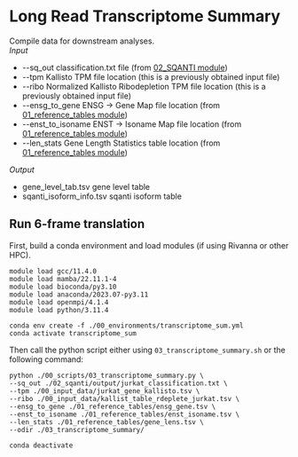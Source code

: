 # Long Read Transcriptome Summary <br />
Compile data for downstream analyses. <br />
_Input_
- --sq_out	classification.txt file (from [02_SQANTI module](https://github.com/efwatts/LRP_Troubleshooting/tree/main/02_SQANTI))
- --tpm	Kallisto TPM file location	(this is a previously obtained input file)
- --ribo	Normalized Kallisto Ribodepletion TPM file location	 (this is a previously obtained input file)
- --ensg_to_gene	ENSG -> Gene Map file location (from [01_reference_tables module](https://github.com/efwatts/LRP_Troubleshooting/tree/main/01_reference_tables))
- --enst_to_isoname	ENST -> Isoname Map file location	(from [01_reference_tables module](https://github.com/efwatts/LRP_Troubleshooting/tree/main/01_reference_tables))
- --len_stats	Gene Length Statistics table location (from [01_reference_tables module](https://github.com/efwatts/LRP_Troubleshooting/tree/main/01_reference_tables))

_Output_
- gene_level_tab.tsv	gene level table	
- sqanti_isoform_info.tsv	sqanti isoform table


## Run 6-frame translation
First, build a conda environment and load modules (if using Rivanna or other HPC). <br />
```
module load gcc/11.4.0
module load mamba/22.11.1-4
module load bioconda/py3.10
module load anaconda/2023.07-py3.11
module load openmpi/4.1.4
module load python/3.11.4

conda env create -f ./00_environments/transcriptome_sum.yml
conda activate transcriptome_sum
```
Then call the python script either using `03_transcriptome_summary.sh` or the following command: <br />
```
python ./00_scripts/03_transcriptome_summary.py \
--sq_out ./02_sqanti/output/jurkat_classification.txt \
--tpm ./00_input_data/jurkat_gene_kallisto.tsv \
--ribo ./00_input_data/kallist_table_rdeplete_jurkat.tsv \
--ensg_to_gene ./01_reference_tables/ensg_gene.tsv \
--enst_to_isoname ./01_reference_tables/enst_isoname.tsv \
--len_stats ./01_reference_tables/gene_lens.tsv \
--odir ./03_transcriptome_summary/

conda deactivate
```
